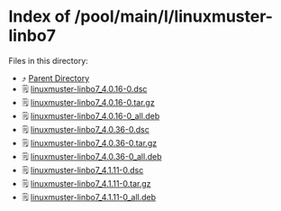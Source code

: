 
# Index of /pool/main/l/linuxmuster-linbo7
Files in this directory:
- ⤴ [Parent Directory](../)
- 🗒 [linuxmuster-linbo7_4.0.16-0.dsc](linuxmuster-linbo7_4.0.16-0.dsc)
- 🗒 [linuxmuster-linbo7_4.0.16-0.tar.gz](linuxmuster-linbo7_4.0.16-0.tar.gz)
- 🗒 [linuxmuster-linbo7_4.0.16-0_all.deb](linuxmuster-linbo7_4.0.16-0_all.deb)
- 🗒 [linuxmuster-linbo7_4.0.36-0.dsc](linuxmuster-linbo7_4.0.36-0.dsc)
- 🗒 [linuxmuster-linbo7_4.0.36-0.tar.gz](linuxmuster-linbo7_4.0.36-0.tar.gz)
- 🗒 [linuxmuster-linbo7_4.0.36-0_all.deb](linuxmuster-linbo7_4.0.36-0_all.deb)
- 🗒 [linuxmuster-linbo7_4.1.11-0.dsc](linuxmuster-linbo7_4.1.11-0.dsc)
- 🗒 [linuxmuster-linbo7_4.1.11-0.tar.gz](linuxmuster-linbo7_4.1.11-0.tar.gz)
- 🗒 [linuxmuster-linbo7_4.1.11-0_all.deb](linuxmuster-linbo7_4.1.11-0_all.deb)
